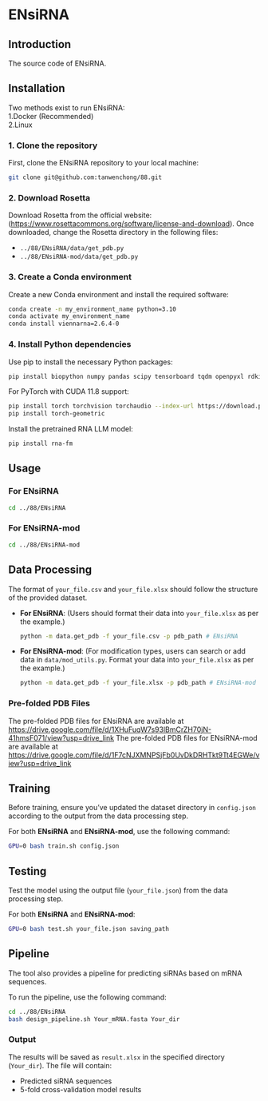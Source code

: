 # ENsiRNA
## Introduction
The source code of ENsiRNA.
## Installation
Two methods exist to run ENsiRNA:  
1.Docker (Recommended)  
2.Linux  
### 1. Clone the repository
First, clone the ENsiRNA repository to your local machine:
```bash
git clone git@github.com:tanwenchong/88.git
```

### 2. Download Rosetta
Download Rosetta from the official website: (https://www.rosettacommons.org/software/license-and-download).
Once downloaded, change the Rosetta directory in the following files:
- `../88/ENsiRNA/data/get_pdb.py`
- `../88/ENsiRNA-mod/data/get_pdb.py`    

### 3. Create a Conda environment
Create a new Conda environment and install the required software:
```bash
conda create -n my_environment_name python=3.10
conda activate my_environment_name
conda install viennarna=2.6.4-0
```

### 4. Install Python dependencies
Use pip to install the necessary Python packages:
```bash
pip install biopython numpy pandas scipy tensorboard tqdm openpyxl rdkit scikit-learn xgboost
```

For PyTorch with CUDA 11.8 support:
```bash
pip install torch torchvision torchaudio --index-url https://download.pytorch.org/whl/cu118
pip install torch-geometric
```

Install the pretrained RNA LLM model:
```bash
pip install rna-fm
```

## Usage
### For ENsiRNA
```bash
cd ../88/ENsiRNA
```

### For ENsiRNA-mod
```bash
cd ../88/ENsiRNA-mod
```

## Data Processing

The format of `your_file.csv` and `your_file.xlsx` should follow the structure of the provided dataset. 

- **For ENsiRNA**:
  (Users should format their data into `your_file.xlsx` as per the example.)
  ```bash
  python -m data.get_pdb -f your_file.csv -p pdb_path # ENsiRNA
  ```

- **For ENsiRNA-mod**:
  (For modification types, users can search or add data in `data/mod_utils.py`. Format your data into `your_file.xlsx` as per the example.)
  ```bash
  python -m data.get_pdb -f your_file.xlsx -p pdb_path # ENsiRNA-mod
  ```
### Pre-folded PDB Files
The pre-folded PDB files for ENsiRNA are available at https://drive.google.com/file/d/1XHuFuqW7s93lBmCrZH70jN-41hmsF071/view?usp=drive_link
The pre-folded PDB files for ENsiRNA-mod are available at https://drive.google.com/file/d/1F7cNJXMNPSjFb0UvDkDRHTkt9Tt4EGWe/view?usp=drive_link

## Training

Before training, ensure you’ve updated the dataset directory in `config.json` according to the output from the data processing step.

For both **ENsiRNA** and **ENsiRNA-mod**, use the following command:
```bash
GPU=0 bash train.sh config.json
```

## Testing

Test the model using the output file (`your_file.json`) from the data processing step.

For both **ENsiRNA** and **ENsiRNA-mod**:
```bash
GPU=0 bash test.sh your_file.json saving_path
```

## Pipeline

The tool also provides a pipeline for predicting siRNAs based on mRNA sequences.

To run the pipeline, use the following command:
```bash
cd ../88/ENsiRNA
bash design_pipeline.sh Your_mRNA.fasta Your_dir
```

### Output
The results will be saved as `result.xlsx` in the specified directory (`Your_dir`). The file will contain:
- Predicted siRNA sequences
- 5-fold cross-validation model results
```

